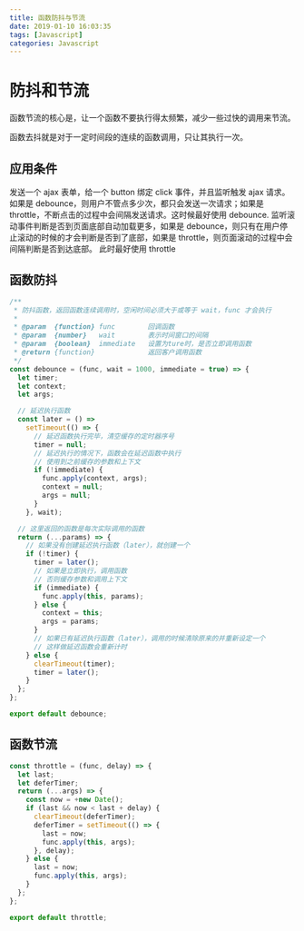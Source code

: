 ```yaml
---
title: 函数防抖与节流
date: 2019-01-10 16:03:35
tags: [Javascript]
categories: Javascript
---
```


# 防抖和节流

函数节流的核心是，让一个函数不要执行得太频繁，减少一些过快的调用来节流。

函数去抖就是对于一定时间段的连续的函数调用，只让其执行一次。

## 应用条件

发送一个 ajax 表单，给一个 button 绑定 click 事件，并且监听触发 ajax 请求。如果是 debounce，则用户不管点多少次，都只会发送一次请求；如果是 throttle，不断点击的过程中会间隔发送请求。这时候最好使用 debounce.
监听滚动事件判断是否到页面底部自动加载更多，如果是 debounce，则只有在用户停止滚动的时候的才会判断是否到了底部，如果是 throttle，则页面滚动的过程中会间隔判断是否到达底部。 此时最好使用 throttle

## 函数防抖

```js
/**
 * 防抖函数，返回函数连续调用时，空闲时间必须大于或等于 wait，func 才会执行
 *
 * @param  {function} func        回调函数
 * @param  {number}   wait        表示时间窗口的间隔
 * @param  {boolean}  immediate   设置为ture时，是否立即调用函数
 * @return {function}             返回客户调用函数
 */
const debounce = (func, wait = 1000, immediate = true) => {
  let timer;
  let context;
  let args;

  // 延迟执行函数
  const later = () =>
    setTimeout(() => {
      // 延迟函数执行完毕，清空缓存的定时器序号
      timer = null;
      // 延迟执行的情况下，函数会在延迟函数中执行
      // 使用到之前缓存的参数和上下文
      if (!immediate) {
        func.apply(context, args);
        context = null;
        args = null;
      }
    }, wait);

  // 这里返回的函数是每次实际调用的函数
  return (...params) => {
    // 如果没有创建延迟执行函数（later），就创建一个
    if (!timer) {
      timer = later();
      // 如果是立即执行，调用函数
      // 否则缓存参数和调用上下文
      if (immediate) {
        func.apply(this, params);
      } else {
        context = this;
        args = params;
      }
      // 如果已有延迟执行函数（later），调用的时候清除原来的并重新设定一个
      // 这样做延迟函数会重新计时
    } else {
      clearTimeout(timer);
      timer = later();
    }
  };
};

export default debounce;
```

## 函数节流

```js
const throttle = (func, delay) => {
  let last;
  let deferTimer;
  return (...args) => {
    const now = +new Date();
    if (last && now < last + delay) {
      clearTimeout(deferTimer);
      deferTimer = setTimeout(() => {
        last = now;
        func.apply(this, args);
      }, delay);
    } else {
      last = now;
      func.apply(this, args);
    }
  };
};

export default throttle;
```
